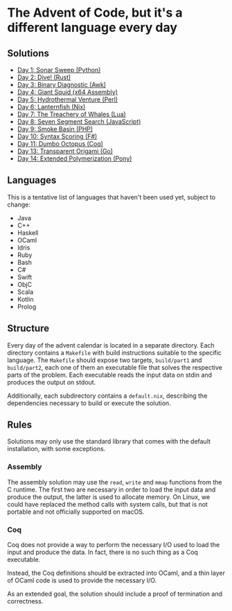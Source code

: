 # The Advent of Code, but it's a different language every day

## Solutions
- [Day 1: Sonar Sweep (Python)](day01)
- [Day 2: Dive! (Rust)](day02)
- [Day 3: Binary Diagnostic (Awk)](day03)
- [Day 4: Giant Squid (x64 Assembly)](day04)
- [Day 5: Hydrothermal Venture (Perl)](day05)
- [Day 6: Lanternfish (Nix)](day06)
- [Day 7: The Treachery of Whales (Lua)](day07)
- [Day 8: Seven Segment Search (JavaScript)](day08)
- [Day 9: Smoke Basin (PHP)](day09)
- [Day 10: Syntax Scoring (F#)](day10)
- [Day 11: Dumbo Octopus (Coq)](day11)
- [Day 13: Transparent Origami (Go)](day13)
- [Day 14: Extended Polymerization (Pony)](day14)

## Languages

This is a tentative list of languages that haven't been used yet, subject to change:

- Java
- C++
- Haskell
- OCaml
- Idris
- Ruby
- Bash
- C#
- Swift
- ObjC
- Scala
- Kotlin
- Prolog

## Structure

Every day of the advent calendar is located in a separate directory. Each
directory contains a `Makefile` with build instructions suitable to the
specific language. The `Makefile` should expose two targets, `build/part1` and
`build/part2`, each one of them an executable file that solves the respective
parts of the problem. Each executable reads the input data on stdin and
produces the output on stdout.

Additionally, each subdirectory contains a `default.nix`, describing the
dependencies necessary to build or execute the solution.

## Rules

Solutions may only use the standard library that comes with the default
installation, with some exceptions.

### Assembly

The assembly solution may use the `read`, `write` and `mmap` functions from the
C runtime. The first two are necessary in order to load the input data and
produce the output, the latter is used to allocate memory. On Linux, we could
have replaced the method calls with system calls, but that is not portable and
not officially supported on macOS.

### Coq

Coq does not provide a way to perform the necessary I/O used to load the input
and produce the data. In fact, there is no such thing as a Coq executable.

Instead, the Coq definitions should be extracted into OCaml, and a thin layer
of OCaml code is used to provide the necessary I/O.

As an extended goal, the solution should include a proof of termination and correctness.
